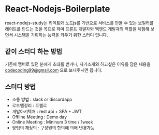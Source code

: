 # React-Nodejs-Boilerplate
react-nodejs-study는 리엑트와 노드js를 기반으로 서비스를 만들 수 있는 보일러플레이트를 만드는 것을 목표로 하며 프론트 개발자와 백엔드 개발자의 역할을 체험해 보면서 시스템을 기획하는 능력을 키우기 위한 스터디 입니다. 

## 같이 스터디 하는 방법
기존에 맴버로 있던 분에게 초대를 받거나, 자기소개와 하고싶은 이유를 담은 내용을 codecoding99@gmail.com 으로 보내주시면 됩니다.

## 스터디 방법
 - 소통 방법 : slack or discordapp
 - 로드맵정리 : 트렐로   
 - 개발아키텍쳐 : rest api + SPA + JWT
 - Offline Meeting : Demo day
 - Online Meeting : Mininum 3 time / 1week
 - 방법의 재정의 : 구성원의 합의에 의해 변경가능
